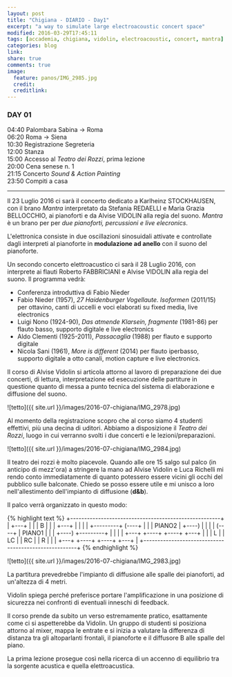 ```yaml
---
layout: post
title: "Chigiana - DIARIO - Day1"
excerpt: "a way to simulate large electroacoustic concert space"
modified: 2016-03-29T17:45:11
tags: [accademia, chigiana, vidolin, electroacoustic, concert, mantra]
categories: blog
link:
share: true
comments: true
image:
  feature: panos/IMG_2985.jpg
  credit:
  creditlink:
---
```


### DAY 01

04:40 Palombara Sabina -> Roma    
06:20 Roma -> Siena    
10:30 Registrazione Segreteria    
12:00 Stanza    
15:00 Accesso al *Teatro dei Rozzi*, prima lezione    
20:00 Cena senese n. 1    
21:15 Concerto *Sound & Action Painting*    
23:50 Compiti a casa

----

Il 23 Luglio 2016 ci sarà il concerto dedicato a Karlheinz STOCKHAUSEN,
con il brano *Mantra* interpretato da Stefania REDAELLI e
Maria Grazia BELLOCCHIO, ai pianoforti e da Alvise VIDOLIN alla
regia del suono. *Mantra* è un brano per per *due pianoforti, percussioni e live elecronics*.

L'elettronica consiste in due oscillazioni sinosuidali attivate e controllate
dagli interpreti al pianoforte in **modulazione ad anello** con il suono del pianoforte.

Un secondo concerto elettroacustico ci sarà il 28 Luglio 2016, con interprete ai flauti
Roberto FABBRICIANI e Alvise VIDOLIN alla regia del suono. Il programma vedrà:

- Conferenza introduttiva di Fabio Nieder
- Fabio Nieder (1957), *27 Haidenburger Vogellaute. Isoformen* (2011/15) per ottavino, canti di uccelli e voci elaborati su fixed media, live electronics
- Luigi Nono (1924-90), *Das atmende Klarsein, fragmente* (1981-86) per flauto basso, supporto digitale e live electronics
- Aldo Clementi (1925-2011), *Passacaglia* (1988) per flauto e supporto digitale
- Nicola Sani (1961), *More is different* (2014) per flauto iperbasso, supporto digitale a otto canali, motion capture e live electronics.

Il corso di Alvise Vidolin si articola attorno al lavoro di preparazione dei due concerti, di lettura, interpretazione ed esecuzione delle partiture in questione quanto di messa a punto tecnica del sistema di elaborazione e diffusione del suono.

![tetto]({{ site.url }}/images/2016-07-chigiana/IMG_2978.jpg)

Al momento della registrazione scopro che al corso siamo 4 studenti effettivi, più una decina di uditori. Abbiamo a disposizione il *Teatro dei Rozzi*, luogo in cui verranno svolti i due concerti e le lezioni/preparazioni.

![tetto]({{ site.url }}/images/2016-07-chigiana/IMG_2984.jpg)

Il teatro dei rozzi è molto piacevole. Quando alle ore 15 salgo sul palco (in anticipo di mezz'ora) a stringere la mano ad Alvise Vidolin e Luca Richelli mi rendo conto immediatamente di quanto potessero essere vicini gli occhi del pubblico sulle balconate. Chiedo se posso essere utile e mi unisco a loro nell'allestimento dell'impianto di diffusione (**d&b**).

Il palco verrà organizzato in questo modo:

{% highlight text %}
+------------------------------------------------------+
|                                                +---+ |
|                                                | B | |
|                                                +---+ |
|                                                      |
|       +---------+                       (----+       |
|       | PIANO2  |                  +----)    |       |
|       |    (----+                  |  PIANO1 |       |
|       +----)                       +---------+       |
|                                                      |
| +---+          +----+          +----+          +---+ |
| | L |          | LC |          | RC |          | R | |
| +---+          +----+          +----+          +---+ |
+------------------------------------------------------+
{% endhighlight %}

![tetto]({{ site.url }}/images/2016-07-chigiana/IMG_2983.jpg)

La partitura prevedrebbe l'impianto di diffusione alle spalle dei pianoforti, ad un'altezza di 4 metri.

Vidolin spiega perché preferisce portare l'amplificazione in una posizione di sicurezza nei confronti di
eventuali inneschi di feedback.

Il corso prende da subito un verso estremamente pratico, esattamente come ci si aspetterebbe da Vidolin.
Un gruppo di studenti si posiziona attorno al mixer, mappa le entrate e si inizia a valutare la differenza di distanza tra gli altoparlanti frontali, il pianoforte e il diffusore B alle spalle del piano.

La prima lezione prosegue così nella ricerca di un accenno di equilibrio tra la sorgente acustica e quella elettroacustica.
